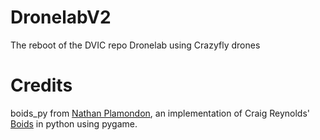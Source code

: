 # DronelabV2
The reboot of the DVIC repo Dronelab using Crazyfly drones


# Credits
boids_py from [Nathan Plamondon](https://github.com/meznak/boids_py), an implementation of Craig Reynolds' [Boids](https://www.red3d.com/cwr/boids/) in python using pygame.
